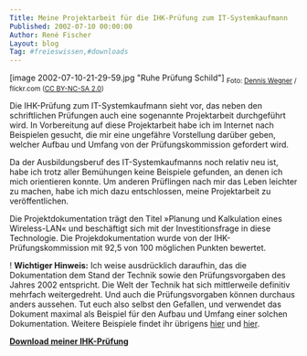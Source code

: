 ```yaml
---
Title: Meine Projektarbeit für die IHK-Prüfung zum IT-Systemkaufmann
Published: 2002-07-10 00:00:00
Author: René Fischer
Layout: blog
Tag: #freieswissen,#downloads
---
```

[image 2002-07-10-21-29-59.jpg "Ruhe Prüfung Schild"]
<sub>Foto: [Dennis Wegner](https://www.flickr.com/photos/der_dennis/) / flickr.com ([CC BY-NC-SA 2.0](https://creativecommons.org/licenses/by-nc-sa/2.0/))</sub>

Die IHK-Prüfung zum IT-Systemkaufmann sieht vor, das neben den schriftlichen Prüfungen auch eine sogenannte Projektarbeit durchgeführt wird. In Vorbereitung auf diese Projektarbeit habe ich im Internet nach Beispielen gesucht, die mir eine ungefähre Vorstellung darüber geben, welcher Aufbau und Umfang von der Prüfungskommission gefordert wird.

Da der Ausbildungsberuf des IT-Systemkaufmanns noch relativ neu ist, habe ich trotz aller Bemühungen keine Beispiele gefunden, an denen ich mich orientieren konnte. Um anderen Prüflingen nach mir das Leben leichter zu machen, habe ich mich dazu entschlossen, meine Projektarbeit zu veröffentlichen.

Die Projektdokumentation trägt den Titel »Planung und Kalkulation eines Wireless-LAN« und beschäftigt sich mit der Investitionsfrage in diese Technologie. Die Projekdokumentation wurde von der IHK-Prüfungskommission mit 92,5 von 100 möglichen Punkten bewertet.

! **Wichtiger Hinweis:** Ich weise ausdrücklich daraufhin, das die Dokumentation dem Stand der Technik sowie den Prüfungsvorgaben des Jahres 2002 entspricht. Die Welt der Technik hat sich mittlerweile definitiv mehrfach weitergedreht. Und auch die Prüfungsvorgaben können durchaus anders aussehen. Tut euch also selbst den Gefallen, und verwendet das Dokument maximal als Beispiel für den Aufbau und Umfang einer solchen Dokumentation. Weitere Beispiele findet ihr übrigens [hier](http://it-infothek.de/privat/projekt.html) und [hier](http://www.begga.de/download/projekte/?job=it-sk).

**[Download meiner IHK-Prüfung](/media/downloads/projektarbeit-fuer-die-ihk-pruefung-zum-it-systemkaufmann/projektarbeit_it-systemkaufmann_2002.pdf)**
